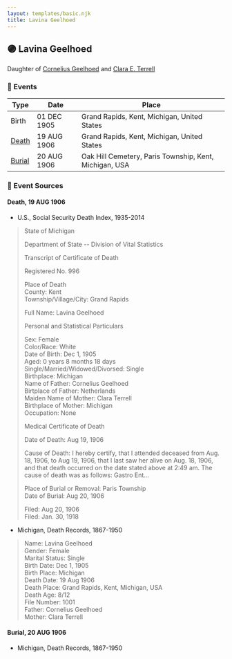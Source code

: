 ```yaml
---
layout: templates/basic.njk
title: Lavina Geelhoed
---
```

## 🟣 Lavina Geelhoed

Daughter of [Cornelius Geelhoed](/people/9/92844960) and [Clara E. Terrell](/people/6/62490094)

### 📆 Events

Type | Date | Place
------ | ------ | ------
Birth | 01 DEC 1905 | Grand Rapids, Kent, Michigan, United States
[Death](#event-event-3) | 19 AUG 1906 | Grand Rapids, Kent, Michigan, United States
[Burial](#event-event-4) | 20 AUG 1906 | Oak Hill Cemetery, Paris Township, Kent, Michigan, USA

### 📰 Event Sources

#### <a id="event-event-3"></a> Death, 19 AUG 1906
* U.S., Social Security Death Index, 1935-2014
>   
  > State of Michigan  
  >   
  > Department of State -- Division of Vital Statistics  
  >   
  > Transcript of Certificate of Death  
  >   
  > Registered No. 996  
  >   
  >   
  > Place of Death  
  > County: Kent  
  > Township/Village/City: Grand Rapids  
  >   
  > Full Name: Lavina Geelhoed  
  >   
  > Personal and Statistical Particulars  
  >   
  > Sex: Female  
  > Color/Race: White  
  > Date of Birth: Dec 1, 1905  
  > Aged: 0 years 8 months 18 days  
  > Single/Married/Widowed/Divorsed: Single  
  > Birthplace: Michigan  
  > Name of Father: Cornelius Geelhoed  
  > Birtplace of Father: Netherlands  
  > Maiden Name of Mother: Clara Terrell  
  > Birthplace of Mother: Michigan  
  > Occupation: None  
  >   
  >   
  > Medical Certificate of Death  
  >   
  > Date of Death: Aug 19, 1906  
  >   
  > Cause of Death: I hereby certify, that I attended deceased from Aug. 18, 1906, to Aug 19, 1906, that I last saw her alive on Aug. 18, 1906, and that death occurred on the date stated above at 2:49 am. The cause of death was as follows: Gastro Ent...  
  >   
  > Place of Burial or Removal: Paris Township  
  > Date of Burial: Aug 20, 1906  
  >   
  > Filed: Aug 20, 1906  
  > Filed: Jan. 30, 1918
* Michigan, Death Records, 1867-1950
>   
  > Name: Lavina Geelhoed  
  > Gender: Female  
  > Marital Status: Single  
  > Birth Date: Dec 1, 1905  
  > Birth Place: Michigan  
  > Death Date: 19 Aug 1906  
  > Death Place: Grand Rapids, Kent, Michigan, USA  
  > Death Age: 8/12  
  > File Number: 1001  
  > Father: Cornelius Geelhoed  
  > Mother: Clara Terrell

#### <a id="event-event-4"></a> Burial, 20 AUG 1906
* Michigan, Death Records, 1867-1950
